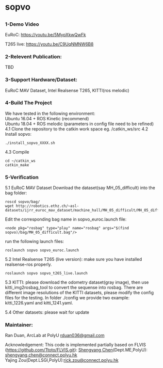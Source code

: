 #  sopvo
## 

### 1-Demo Video
EuRoC:
https://youtu.be/5MypXkwQwFk

T265 live:
https://youtu.be/C9UqNMNW6B8

### 2-Relevent Publication:
TBD
### 3-Support Hardware/Dataset:
EuRoC MAV Dataset, Intel Realsense T265, KITTI(ros melodic)
### 4-Build The Project
We have tested in the following environment: <br />
Ubuntu 16.04 + ROS Kinetic (recommend) <br />
Ubuntu 18.04 + ROS melodic (parameters in config file need to be refined) <br />
4.1 Clone the repository to the catkin work space eg. /catkin_ws/src
4.2 Install sopvo:
````
./install_sopvo_XXXX.sh
````
4.3 Compile
````
cd ~/catkin_ws
catkin_make
````
### 5-Verification
5.1 EuRoC MAV Dataset
Download the dataset(say MH_05_difficult) into the bag folder:
````
roscd sopvo/bag/
wget http://robotics.ethz.ch/~asl-datasets/ijrr_euroc_mav_dataset/machine_hall/MH_05_difficult/MH_05_difficult.bag
````
Edit the corresponding bag name in sopvo_euroc.launch file:
````
<node pkg="rosbag" type="play" name="rosbag" args="$(find sopvo)/bag/MH_05_difficult.bag"/>
````
run the following launch files:
````
roslaunch sopvo sopvo_euroc.launch
````

5.2 Intel Realsense T265 (live version):
make sure you have installed realsense-ros properly.
````
roslaunch sopvo sopvo_t265_live.launch
````

5.3 KITTI:
please download the odometry dataset(gray image), then use kitti_img2rosbag_tool to convert the sequense into rosbag.
There are different image resolutions of the KITTI datasets, please modify the config files for the testing. 
In folder ./config we provide two example: kitti_1226.yaml and kitti_1241.yaml. 

5.4 Other datasets:
please wait for update

### Maintainer:
Ran Duan, ArcLab at PolyU
rduan036@gmail.com

Acknowledgement:
This code is implemented partially based on FLVIS (https://github.com/Ttoto/FLVIS.git):
[Shengyang Chen](https://www.polyu.edu.hk/researchgrp/cywen/index.php/en/people/researchstudent.html)(Dept.ME,PolyU): shengyang.chen@connect.polyu.hk <br />
Yajing Zou(Dept.LSGI,PolyU):rick.zou@connect.polyu.hk
